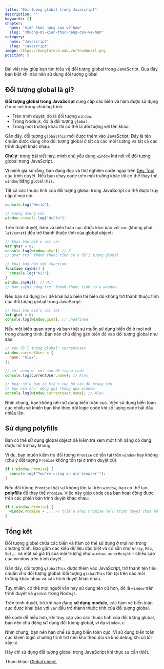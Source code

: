 ```yaml
---
title: "Đối tượng global trong Javascript"
description: ""
keywords: []
chapter:
  name: "Kiến thức nâng cao về hàm"
  slug: "chuong-05-kien-thuc-nang-cao-ve-ham"
category:
  name: "Javascript"
  slug: "javascript"
image: https://kungfutech.edu.vn/thumbnail.png
position: 5
---
```


Bài viết này giúp bạn tìm hiểu về đối tượng global trong JavaScript. Qua đây, bạn biết khi nào nên sử dụng đối tượng global.

## Đối tượng global là gì?

**Đối tượng global trong JavaScript** cung cấp các biến và hàm được sử dụng ở mọi nơi trong chương trình.

- Trên trình duyệt, đó là đối tượng `window`.
- Trong Node.js, đó là đối tượng `global`.
- Trong môi trường khác thì có thể là đối tượng với tên khác.

Gần đây, đối tượng `globalThis` mới được thêm vào JavaScript. Đây là tên chuẩn được dùng cho đối tượng global ở tất cả các môi trường và tất cả các trình duyệt khác nhau.

<content-warning>

**Chú ý:** trong bài viết này, mình chủ yếu dùng `window` khi nói về đối tượng global trong JavaScript.

</content-warning>

Vì mình giả sử rằng, bạn đang đọc và thử nghiệm code ngay trên [Dev Tool](/bai-viet/javascript/dev-tools-la-gi/) của trình duyệt. Nếu bạn chạy code trên môi trường khác thì có thể thay thế `window` bằng `globalThis`.

Tất cả các thuộc tính của đối tượng global trong JavaScript có thể được truy cập ở mọi nơi:

```js
console.log("Hello");

// tương đương với
window.console.log("Hello");
```

Trên trình duyệt, hàm và biến toàn cục được khai báo với `var` (không phải `let/const`) đều trở thành thuộc tính của global object:

```js
// khai báo biến với var
var gVar = 6;
console.log(window.gVar); // 6
// gVar trở thành thuộc tính của đối tượng global

// khai báo hàm với function
function sayHi() {
  console.log("Hi!");
}
window.sayHi(); // Hi!
// hàm sayHi cũng trở thành thuộc tính của window
```

Nếu bạn sử dụng `let` để khai báo biến thì biến đó không trở thành thuộc tính của đối tượng global trong JavaScript:

```js
// khai báo biến với let
let gLet = 6;
console.log(window.gLet); // undefined
```

Nếu một biến quan trọng và bạn thật sự muốn sử dụng biến đó ở mọi nơi trong chương trình. Bạn nên chủ động gán biến đó vào đối tượng global như sau:

```js
// tạo đối tượng global: currentUser
window.currentUser = {
  name: "Alex",
};

// sử dụng ở nơi nào đó trong code
console.log(currentUser.name); // Alex

// hoặc nếu bạn có biến cục bộ nào đó trùng tên
// bạn nên chủ động gọi thông qua window
console.log(window.currentUser.name); // Alex
```

Nhìn chung, bạn không nên sử dụng biến toàn cục. Việc sử dụng biến toàn cục nhiều sẽ khiến bạn khó theo dõi logic code khi số lượng code bắt đầu nhiều lên.

## Sử dụng polyfills

Bạn có thể sử dụng global object để kiểm tra xem một tính năng có đang được hỗ trợ hay không.

Ví dụ, bạn muốn kiểm tra đối tượng `Promise` có tồn tại trên `window` hay không (chú ý đối tượng `Promise` không tồn tại ở trình duyệt cũ):

```js
if (!window.Promise) {
  console.log("You're using an old browser!");
}
```

Nếu đối tượng `Promise` thật sự không tồn tại trên `window`, bạn có thể tạo **polyfills** để thay thế `Promise`. Việc này giúp code của bạn hoạt động được trên các phiên bản trình duyệt khác nhau:

```js
if (!window.Promise) {
  window.Promise = ... // triển khai Promise nếu trình duyệt chưa hỗ trợ
}
```

## Tổng kết

Đối tượng global chứa các biến và hàm có thể sử dụng ở mọi nơi trong chương trình. Bao gồm các kiểu dữ liệu đặc biệt và có sẵn như `Array`, `Map`, `Set`,... và một số giá trị của môi trường như `window.innerHeight` - chiều cao của window trên trình duyệt...

Gần đây, đối tượng `globalThis` được thêm vào JavaScript, trở thành tên tiêu chuẩn cho đối tượng global. Đối tượng `globalThis` tồn tại trên các môi trường khác nhau và các trình duyệt khác nhau.

Tuy nhiên, có thể mọi người vẫn hay sử dụng tên cũ hơn, đó là `window` trên trình duyệt và `global` trong Node.js.

Trên trình duyệt, trừ khi bạn đang **sử dụng module**, các hàm và biến toàn cục được khai báo với `var` đều trở thành thuộc tính của đối tượng global.

Để code dễ hiểu hơn, khi truy cập vào các thuộc tính của đối tượng global, bạn nên chủ động sử dụng đối tượng global, ví dụ `window.x`.

Nhìn chung, bạn nên hạn chế sử dụng biến toàn cục. Vì sử dụng biến toàn cục khiến logic chương trình trở nên khó theo dõi và khó debug khi có lỗi xảy ra.

Hãy chỉ sử dụng đối tượng global trong JavaScript khi thực sự cần thiết.

Tham khảo: [Global object](https://javascript.info/global-object)

